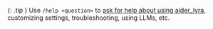 {: .tip }
Use `/help <question>` to 
[ask for help about using aider_lyra](/docs/troubleshooting/support.html),
customizing settings, troubleshooting, using LLMs, etc.

